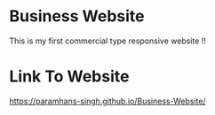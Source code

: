 # Business Website
This is my first commercial type responsive website !!

# Link To Website
https://paramhans-singh.github.io/Business-Website/

